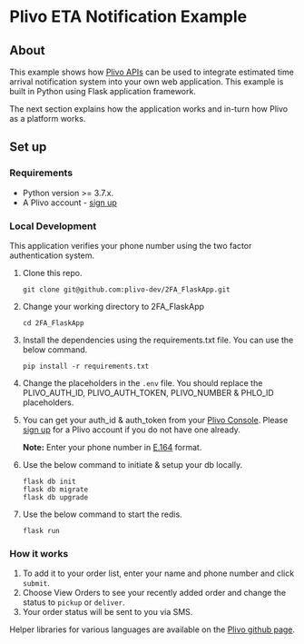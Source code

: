 Plivo ETA Notification Example
=======================================

## About

This example shows how [Plivo APIs](http://plivo.com/api) can be used to integrate estimated time arrival notification system into your own web application. This example is built in Python using Flask application framework.

The next section explains how the application works and in-turn how Plivo as a platform works.

## Set up

### Requirements

- Python version >= 3.7.x.
- A Plivo account - [sign up](https://console.plivo.com/accounts/register/)

### Local Development

This application verifies your phone number using the two factor authentication system.

1. Clone this repo.
    ```shell
    git clone git@github.com:plivo-dev/2FA_FlaskApp.git    
    ```
2. Change your working directory to 2FA_FlaskApp
    ```shell
    cd 2FA_FlaskApp
    ```
3. Install the dependencies using the requirements.txt file. You can use the below command.
    ```shell
    pip install -r requirements.txt
    ```
4. Change the placeholders in the `.env` file. You should replace the PLIVO_AUTH_ID, PLIVO_AUTH_TOKEN, PLIVO_NUMBER & PHLO_ID placeholders.

5. You can get your auth_id & auth_token from your [Plivo Console](http://console.plivo.com/). Please [sign up](https://console.plivo.com/accounts/register/) for a Plivo account if you do not have one already. 
    
    **Note:** Enter your phone number in [E.164](http://en.wikipedia.org/wiki/E.164) format. 

6. Use the below command to initiate & setup your db locally. 
    ```shell
    flask db init
    flask db migrate
    flask db upgrade
    ```
7. Use the below command to start the redis. 
    ```shell
    flask run
    ```

### How it works
1. To add it to your order list, enter your name and phone number and click `submit`.
2. Choose View Orders to see your recently added order and change the status to `pickup` or `deliver`.
3. Your order status will be sent to you via SMS.

Helper libraries for various languages are available on the [Plivo github page](http://github.com/plivo).
